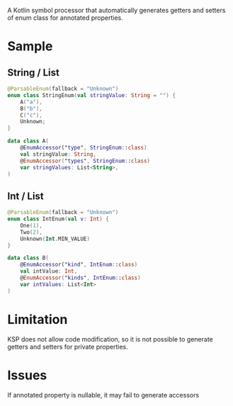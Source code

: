A Kotlin symbol processor that automatically generates getters and setters of enum class for
annotated properties.

# Sample

## String / List<String>
```kotlin
@ParsableEnum(fallback = "Unknown")
enum class StringEnum(val stringValue: String = "") {
    A("a"),
    B("b"),
    C("c"),
    Unknown;
}

data class A(
    @EnumAccessor("type", StringEnum::class)
    val stringValue: String,
    @EnumAccessor("types", StringEnum::class)
    var stringValues: List<String>,
)
```

## Int / List<Int>
```kotlin
@ParsableEnum(fallback = "Unknown")
enum class IntEnum(val v: Int) {
    One(1),
    Two(2),
    Unknown(Int.MIN_VALUE)
}

data class B(
    @EnumAccessor("kind", IntEnum::class)
    val intValue: Int,
    @EnumAccessor("kinds", IntEnum::class)
    var intValues: List<Int>
)
```

# Limitation
KSP does not allow code modification, so it is not possible to generate getters and setters for private properties.

# Issues
If annotated property is nullable, it may fail to generate accessors 